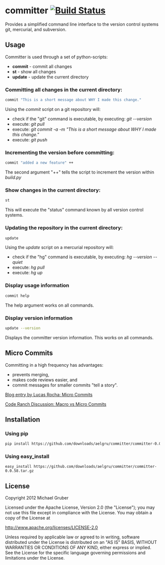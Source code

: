 # committer [![Build Status](https://secure.travis-ci.org/aelgru/committer.png?branch=master)](http://travis-ci.org/aelgru/committer)


Provides a simplified command line interface to the version control systems git,
mercurial, and subversion.

## Usage

Committer is used through a set of python-scripts: 
* **commit** - commit all changes
* **st** - show all changes
* **update** - update the current directory

### Committing all changes in the current directory:

```bash
commit "This is a short message about WHY I made this change."
```
Using the *commit* script on a git repository will:
* check if the "git" command is executable, by executing: *git --version*
* execute: *git pull*
* execute: *git commit -a -m "This is a short message about WHY I made this change."*
* execute: *git push*

### Incrementing the version before committing:

```bash
commit "added a new feature" ++
```

The second argument "++" tells the script to increment the version within
*build.py*


### Show changes in the current directory:

```bash
st
```

This will execute the "status" command known by all version control systems.


### Updating the repository in the current directory:

```bash
update
```

Using the *update* script on a mercurial repository will:
* check if the "hg" command is executable, by executing: *hg --version --quiet*
* execute: *hg pull*
* execute: *hg up*


### Display usage information

```bash
commit help
```
The help argument works on all commands.


### Display version information

```bash
update --version
```
Displays the committer version information. This works on all commands. 


## Micro Commits

Committing in a high frequency has advantages:
* prevents merging,
* makes code reviews easier, and
* commit messages for smaller commits "tell a story".

[Blog entry by Lucas Rocha: Micro Commits](http://lucasr.org/2011/01/29/micro-commits/)

[Code Ranch Discussion: Macro vs Micro Commits](http://www.coderanch.com/t/106477/vc/Macro-vs-Micro-commits)


## Installation

### Using pip 
```bash
pip install https://github.com/downloads/aelgru/committer/committer-0.0.58.tar.gz
```

### Using easy_install
```
easy_install https://github.com/downloads/aelgru/committer/committer-0.0.58.tar.gz
```


## License

Copyright 2012 Michael Gruber

Licensed under the Apache License, Version 2.0 (the "License");
you may not use this file except in compliance with the License.
You may obtain a copy of the License at

http://www.apache.org/licenses/LICENSE-2.0

Unless required by applicable law or agreed to in writing, software
distributed under the License is distributed on an "AS IS" BASIS,
WITHOUT WARRANTIES OR CONDITIONS OF ANY KIND, either express or implied.
See the License for the specific language governing permissions and
limitations under the License.
